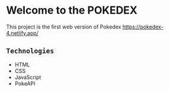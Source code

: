 # Welcome to the POKEDEX

This project is the first web version of Pokedex https://pokedex-4.netlify.app/

## `Technologies`

* HTML
* CSS
* JavaScript
* PokeAPI
